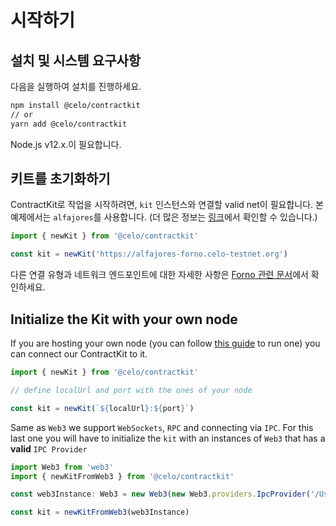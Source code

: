 # 시작하기

## 설치 및 시스템 요구사항

다음을 실행하여 설치를 진행하세요.
```bash
npm install @celo/contractkit
// or
yarn add @celo/contractkit
```

Node.js v12.x.이 필요합니다.

## 키트를 초기화하기

ContractKit로 작업을 시작하려면, `kit` 인스턴스와 연결할 valid net이 필요합니다. 본 예제에서는 `alfajores`를 사용합니다. (더 많은 정보는 [링크](../../getting-started/alfajores-testnet.md)에서 확인할 수 있습니다.)

```ts
import { newKit } from '@celo/contractkit'

const kit = newKit('https://alfajores-forno.celo-testnet.org')
```

다른 연결 유형과 네트워크 엔드포인트에 대한 자세한 사항은 [Forno 관련 문서](../forno/README.md)에서 확인하세요.

## Initialize the Kit with your own node

If you are hosting your own node (you can follow [this guide](../../getting-started/running-a-full-node-in-mainnet.md) to run one) you can connect our ContractKit to it.

```ts
import { newKit } from '@celo/contractkit'

// define localUrl and port with the ones of your node

const kit = newKit(`${localUrl}:${port}`)
```

Same as `Web3` we support `WebSockets`, `RPC` and connecting via `IPC`.
For this last one you will have to initialize the `kit` with an instances of `Web3` that has a **valid** `IPC Provider`

```ts
import Web3 from 'web3'
import { newKitFromWeb3 } from '@celo/contractkit'

const web3Instance: Web3 = new Web3(new Web3.providers.IpcProvider('/Users/myuser/Library/CeloNode/geth.ipc', net))

const kit = newKitFromWeb3(web3Instance)
```

